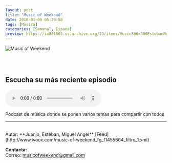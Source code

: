 ```yaml
---
layout: post
title: "Music of Weekend"
date: 2018-01-09 05:39:58
tags: [Música]
categories: [Semanal, Espana]
preview: https://ia801503.us.archive.org/23/items/Music500x500EstebanMontoya/Music300%20-%20Esteban%20Montoya.png
---
```


![Music of Weekend](https://ia801503.us.archive.org/23/items/Music500x500EstebanMontoya/Music500x500%20-%20Esteban%20Montoya.png)

<br/>
<br/>

## Escucha su más reciente episodio

<!--reproductor-feed=http://www.ivoox.com/music-of-weekend_fg_f1455664_filtro_1.xml-->
<!--reproductor-start-->
<audio id="audio" preload="auto" controls="" src="http://www.ivoox.com/grupos-britanicos-peticiones-directo_mf_23404552_feed_1.mp3"></audio>
<!--reproductor-end-->

Podcast de música donde se ponen varios temas para compartir con todos

_ _ _
<br>
Autor: **Juanjo, Esteban, Miguel Angel**  
[Feed](http://www.ivoox.com/music-of-weekend_fg_f1455664_filtro_1.xml)  




**Contacta:**  
Correo: [musicofweekend@gmail.com](mailto:musicofweekend@gmail.com)  
